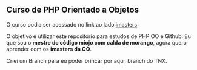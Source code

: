 Curso de  PHP Orientado a Objetos
-------

O curso podia ser acessado no link ao lado [imasters]

O objetivo é utilizar este repositório para estudos de PHP OO e Github. Eu que sou o **mestre do código miojo com calda de morango**, agora quero aprender com os **imasters da OO**.

Criei um Branch para eu poder brincar por aqui, branch do TNX.

[imasters]:http://pro.imasters.com.br/online/cursos/php-orientado-objeto/
